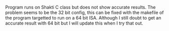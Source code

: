 Program runs on Shakti C class but does not show accurate results. The problem seems to be the 32 bit config, this can be fixed with the makefile of the program targetted to run on a 64 bit ISA. Although I still doubt to get an accurate result with 64 bit but I will update this when I try that out.
